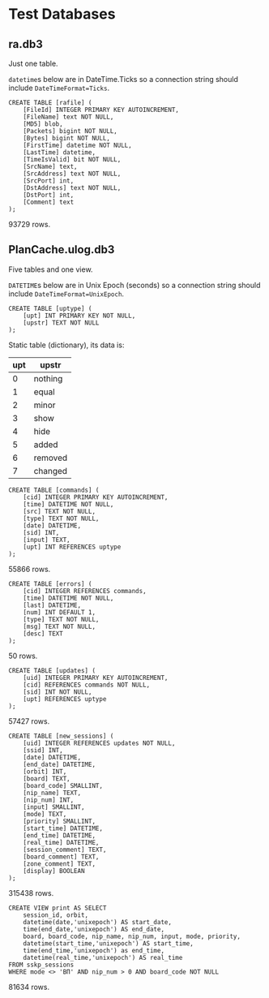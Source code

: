 # Test Databases
## ra.db3
Just one table.

`datetime`s below are in DateTime.Ticks so a connection string should include `DateTimeFormat=Ticks`.

	CREATE TABLE [rafile] (
		[FileId] INTEGER PRIMARY KEY AUTOINCREMENT,
		[FileName] text NOT NULL,
		[MD5] blob,
		[Packets] bigint NOT NULL,
		[Bytes] bigint NOT NULL,
		[FirstTime] datetime NOT NULL,
		[LastTime] datetime,
		[TimeIsValid] bit NOT NULL,
		[SrcName] text,
		[SrcAddress] text NOT NULL,
		[SrcPort] int,
		[DstAddress] text NOT NULL,
		[DstPort] int,
		[Comment] text
	);
93729 rows.
## PlanCache.ulog.db3
Five tables and one view.

`DATETIME`s below are in Unix Epoch (seconds) so a connection string should include `DateTimeFormat=UnixEpoch`.

	CREATE TABLE [uptype] (
		[upt] INT PRIMARY KEY NOT NULL,
		[upstr] TEXT NOT NULL
	);

Static table (dictionary), its data is:

upt | upstr  
----|-------
0   | nothing
1   | equal  
2   | minor  
3   | show   
4   | hide   
5   | added  
6   | removed
7   | changed

	CREATE TABLE [commands] (
		[cid] INTEGER PRIMARY KEY AUTOINCREMENT,
		[time] DATETIME NOT NULL,
		[src] TEXT NOT NULL,
		[type] TEXT NOT NULL,
		[date] DATETIME,
		[sid] INT,
		[input] TEXT,
		[upt] INT REFERENCES uptype
	);
55866 rows.

	CREATE TABLE [errors] (
		[cid] INTEGER REFERENCES commands,
		[time] DATETIME NOT NULL,
		[last] DATETIME,
		[num] INT DEFAULT 1,
		[type] TEXT NOT NULL,
		[msg] TEXT NOT NULL,
		[desc] TEXT
	);
50 rows.

	CREATE TABLE [updates] (
		[uid] INTEGER PRIMARY KEY AUTOINCREMENT,
		[cid] REFERENCES commands NOT NULL,
		[sid] INT NOT NULL,
		[upt] REFERENCES uptype
	);
57427 rows.

	CREATE TABLE [new_sessions] (
		[uid] INTEGER REFERENCES updates NOT NULL,
		[ssid] INT,
		[date] DATETIME,
		[end_date] DATETIME,
		[orbit] INT,
		[board] TEXT,
		[board_code] SMALLINT,
		[nip_name] TEXT,
		[nip_num] INT,
		[input] SMALLINT,
		[mode] TEXT,
		[priority] SMALLINT,
		[start_time] DATETIME,
		[end_time] DATETIME,
		[real_time] DATETIME,
		[session_comment] TEXT,
		[board_comment] TEXT,
		[zone_comment] TEXT,
		[display] BOOLEAN
	);
315438 rows.

	CREATE VIEW print AS SELECT
		session_id, orbit,
		datetime(date,'unixepoch') AS start_date,
		time(end_date,'unixepoch') AS end_date,
		board, board_code, nip_name, nip_num, input, mode, priority,
		datetime(start_time,'unixepoch') AS start_time,
		time(end_time,'unixepoch') as end_time,
		datetime(real_time,'unixepoch') AS real_time
	FROM sskp_sessions
	WHERE mode <> 'ВП' AND nip_num > 0 AND board_code NOT NULL
81634 rows.

